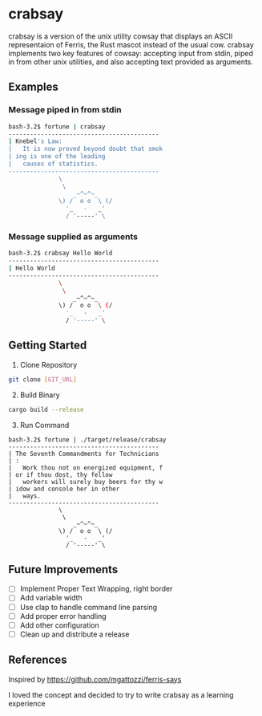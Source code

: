 # crabsay
crabsay is a version of the unix utility cowsay that displays an ASCII representaion of Ferris, the Rust mascot instead of the usual cow. crabsay implements two key features of cowsay: accepting input from stdin, piped in from other unix utilities, and also accepting text provided as arguments.
## Examples
### Message piped in from stdin
```bash
bash-3.2$ fortune | crabsay
------------------------------------------
| Knebel's Law:                           
| 	It is now proved beyond doubt that smok
| ing is one of the leading               
| 	causes of statistics.                  
------------------------------------------
              \
               \
                  _~^~^~_
              \) /  o o  \ (/
                '_   -   _'
                / '-----' \
```
### Message supplied as arguments

```bash
bash-3.2$ crabsay Hello World
------------------------------------------
| Hello World                             
------------------------------------------
              \
               \
                  _~^~^~_
              \) /  o o  \ (/
                '_   -   _'
                / '-----' \
```
## Getting Started
1. Clone Repository
```bash
git clone [GIT_URL]
```
2. Build Binary
```bash
cargo build --release
```
3. Run Command
```
bash-3.2$ fortune | ./target/release/crabsay
------------------------------------------
| The Seventh Commandments for Technicians
| :                                       
| 	Work thou not on energized equipment, f
| or if thou dost, thy fellow             
| 	workers will surely buy beers for thy w
| idow and console her in other           
| 	ways.                                  
------------------------------------------
              \
               \
                  _~^~^~_
              \) /  o o  \ (/
                '_   -   _'
                / '-----' \
```

## Future Improvements
- [ ] Implement Proper Text Wrapping, right border
- [ ] Add variable width
- [ ] Use clap to handle command line parsing
- [ ] Add proper error handling
- [ ] Add other configuration
- [ ] Clean up and distribute a release

## References
Inspired by https://github.com/mgattozzi/ferris-says

I loved the concept and decided to try to write crabsay as a learning experience